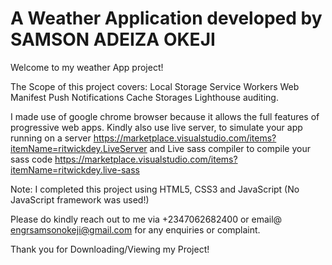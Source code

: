 # A Weather Application developed by SAMSON ADEIZA OKEJI

Welcome to my weather App project!

The Scope of this project covers:
    Local Storage
    Service Workers
    Web Manifest
    Push Notifications
    Cache Storages
    Lighthouse auditing.


I made use of google chrome browser because it allows the full features of progressive web apps.
Kindly also use live server, to simulate your app running on a server https://marketplace.visualstudio.com/items?itemName=ritwickdey.LiveServer
and Live sass compiler to compile your sass code https://marketplace.visualstudio.com/items?itemName=ritwickdey.live-sass

Note: I completed this project using HTML5, CSS3 and JavaScript (No JavaScript framework was used!)

Please do kindly reach out to me via +2347062682400 or email@ engrsamsonokeji@gmail.com for any enquiries or complaint.

Thank you for Downloading/Viewing my Project!
